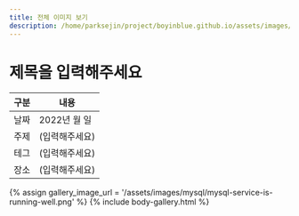 ```yaml
---
title: 전체 이미지 보기
description: /home/parksejin/project/boyinblue.github.io/assets/images/mysql
---
```



제목을 입력해주세요
===


|구분|내용|
|---|---|
|날짜|2022년 월 일|
|주제|(입력해주세요)|
|테그|(입력해주세요)|
|장소|(입력해주세요)|


{% assign gallery_image_url = '/assets/images/mysql/mysql-service-is-running-well.png' %}
{% include body-gallery.html %}
